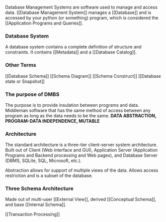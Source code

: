 Database Management Systems are software used to manage and access data. 
[[Database Management System]] manages a [[Database]] and is accessed by your python (or something) program, which is considered the [[Application Programs and Queries]]. 

### Database System
A database system contains a complete definition of structure and constraints. 
It contains [[Metadata]] and a [[Database Catalog]]. 

### Other Terms
[[Database Schema]]
[[Schema Diagram]]
[[Schema Construct]]
[[Database state or Snapshot]]

### The purpose of DMBS
The purpose is to provide insulation between programs and data. Middleman software that has the same method of access between any program as long as the data needs to be the same. **DATA ABSTRACTION, PROGRAM-DATA INDEPENDENCE, MUTABLE**

### Architecture
The standard architecture is a three-tier client-server system architecture. Built out of Client (Web interface and GUI), Application Server (Application Programs and Backend processing and Web pages), and Database Server (DBMS, SQLite, SQL, Microsoft, etc.). 

Abstraction allows for support of multiple views of the data. Allows access restriction and is a subset of the database. 

### Three Schema Architecture
Made out of multi-user [[External View]], derived [[Conceptual Schema]], and base [[Internal Schema]]. 

[[Transaction Processing]]
